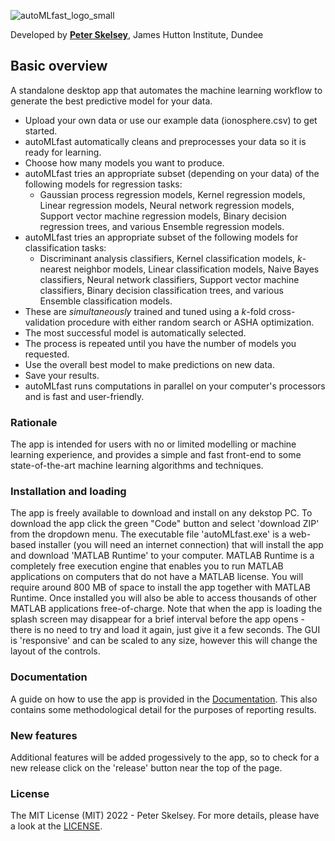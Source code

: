 ![autoMLfast_logo_small](https://user-images.githubusercontent.com/32124230/160239038-1f3d9f56-7974-4ffa-9221-59dd458de6aa.png)

Developed by [**Peter Skelsey**](mailto:peter.skelsey@hutton.ac.uk?subject=findOUT), James Hutton Institute, Dundee

## Basic overview
A standalone desktop app that automates the machine learning workflow to generate the best predictive model for your data. 
* Upload your own data or use our example data (ionosphere.csv) to get started.
* autoMLfast automatically cleans and preprocesses your data so it is ready for learning.
* Choose how many models you want to produce.
* autoMLfast tries an appropriate subset (depending on your data) of the following models for regression tasks:  
  - Gaussian process regression models, Kernel regression models, Linear regression models, Neural network regression models, Support vector machine regression models, Binary decision regression trees, and various Ensemble regression models.
* autoMLfast tries an appropriate subset of the following models for classification tasks:
  - Discriminant analysis classifiers, Kernel classification models, *k*-nearest neighbor models, Linear classification models, Naive Bayes classifiers, Neural network classifiers, Support vector machine classifiers, Binary decision classification trees, and various Ensemble classification models.
* These are *simultaneously* trained and tuned using a *k*-fold cross-validation procedure with either random search or ASHA optimization.
* The most successful model is automatically selected.
* The process is repeated until you have the number of models you requested.
* Use the overall best model to make predictions on new data.
* Save your results.
* autoMLfast runs computations in parallel on your computer's processors and is fast and user-friendly. 
 
### Rationale
The app is intended for users with no or limited modelling or machine learning experience, and provides a simple and fast front-end to some state-of-the-art machine learning algorithms and techniques.

### Installation and loading
The app is freely available to download and install on any dekstop PC. To download the app click the green "Code" button and select 'download ZIP' from the dropdown menu. The executable file 'autoMLfast.exe' is a web-based installer (you will need an internet connection) that will install the app and download 'MATLAB Runtime' to your computer. MATLAB Runtime is a completely free execution engine that enables you to run MATLAB applications on computers that do not have a MATLAB license. You will require around 800 MB of space to install the app together with MATLAB Runtime. Once installed you will also be able to access thousands of other MATLAB applications free-of-charge. Note that when the app is loading the splash screen may disappear for a brief interval before the app opens - there is no need to try and load it again, just give it a few seconds. The GUI is 'responsive' and can be scaled to any size, however this will change the layout of the controls. 

### Documentation
A guide on how to use the app is provided in the [Documentation](https://github.com/pskelsey/autoMLfast/blob/master/documents/documentation.md). This also contains some methodological detail for the purposes of reporting results. 

### New features
Additional features will be added progessively to the app, so to check for a new release click on the 'release' button near the top of the page.

### License
The MIT License (MIT) 2022 - Peter Skelsey. For more details, please have a look at the [LICENSE](https://github.com/pskelsey/autoMLfast/blob/main/LICENSE).
